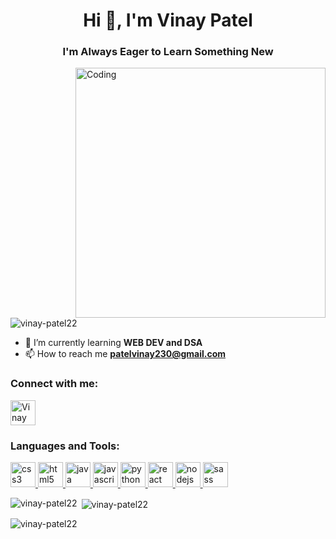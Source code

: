 <h1 align="center">Hi 👋, I'm Vinay Patel</h1>
<h3 align="center">I'm Always Eager to Learn Something New</h3>
<img
  src="https://media.giphy.com/media/iIqmM5tTjmpOB9mpbn/giphy.gif"
  alt="Coding"
  width="400"
   align="right"
/>
<p align="left">
  
  <img
    src="https://komarev.com/ghpvc/?username=vinay-patel22&label=Profile%20views&color=0e75b6&style=flat"
    alt="vinay-patel22"
  /> 
  
</p>

- 🌱 I’m currently learning **WEB DEV and DSA** 
- 📫 How to reach me
**patelvinay230@gmail.com**

<h3 align="left">Connect with me:</h3>
<p align="left">
  <a href="https://www.linkedin.com/in/vinay-patel-971375243/" target="blank"
    ><img
      align="center"
      src="https://cdn-icons-png.flaticon.com/128/3536/3536505.png"
      alt="Vinay Patel"
      height="40"
      width="40"
  /></a>
</p>

<h3 align="left">Languages and Tools:</h3>
<p align="left">
  <a href="https://www.w3schools.com/css/" target="_blank" rel="noreferrer">
    <img
      src="https://cdn-icons-png.flaticon.com/128/732/732190.png"
      alt="css3"
      width="40"
      height="40"
    />
  </a>
  <a href="https://www.w3.org/html/" target="_blank" rel="noreferrer">
    <img
      src="https://cdn-icons-png.flaticon.com/128/1216/1216733.png"
      alt="html5"
      width="40"
      height="40"
    />
  </a>
  <a href="https://www.java.com" target="_blank" rel="noreferrer">
    <img
      src="https://cdn-icons-png.flaticon.com/128/5968/5968282.png"
      alt="java"
      width="40"
      height="40"
    />
  </a>
  <a
    href="https://developer.mozilla.org/en-US/docs/Web/JavaScript"
    target="_blank"
    rel="noreferrer"
  >
    <img
      src="https://cdn-icons-png.flaticon.com/128/5968/5968292.png"
      alt="javascript"
      width="40"
      height="40"
    />
  </a>
  <a href="https://www.python.org" target="_blank" rel="noreferrer">
    <img
      src="https://cdn-icons-png.flaticon.com/128/5968/5968350.png"
      alt="python"
      width="40"
      height="40"
    />
  </a>
  <a href="https://react.dev/">
    <img
      src="https://cdn-icons-png.flaticon.com/128/919/919851.png"
      alt="react"
      width="40"
      height="40"
    />
  </a>
   <a href="https://nodejs.org/en/docs">
    <img
      src="https://nodejs.org/static/images/logo.svg"
      alt="nodejs"
      width="40"
      height="40"
    />
  </a>
     <a href="https://sass-lang.com/documentation/">
    <img
      src="https://img.icons8.com/?size=512&id=QBqFNfPPB2Kx&format=png"
      alt="sass"
      width="40"
      height="40"
    />
  </a>
</p>

<p>
  <img
    align="left"
    src="https://github-readme-stats.vercel.app/api/top-langs?username=vinay-patel22&show_icons=true&locale=en&layout=compact"
    alt="vinay-patel22"
  />
</p>

<p>
  &nbsp;<img
    align="center"
    src="https://github-readme-stats.vercel.app/api?username=vinay-patel22&show_icons=true&locale=en"
    alt="vinay-patel22"
  />
</p>

<p>
  <img
    align="center"
    src="https://github-readme-streak-stats.herokuapp.com/?user=vinay-patel22&"
    alt="vinay-patel22"
  />
</p>
